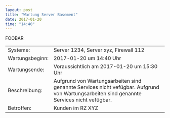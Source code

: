 ```yaml
---
layout: post
title: "Wartung Server Basement"
date: 2017-01-20
time: "14:40"
---
```


<div class="boxtime"> FOOBAR </div>

<i class="fa fa-exclamation-triangle fa-3x" aria-hidden="true"></i>

|                      |                                                                      |
|----------------------|----------------------------------------------------------------------|
| Systeme:             | Server 1234, Server xyz, Firewall 112                                |
| Wartungsbeginn:      | 2017-01-20 um 14:40 Uhr                                              | 
| Wartungsende:        | Voraussichtlich am 2017-01-20 um 15:30 Uhr                           | 
| Beschreibung:        | Aufgrund von Wartungsarbeiten sind genannte Services nicht vefügbar. Aufgrund von Wartungsarbeiten sind genannte Services nicht vefügbar.  |
| Betroffen:           | Kunden im RZ XYZ                                                     |


